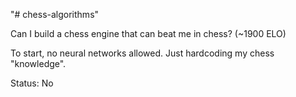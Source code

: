 "# chess-algorithms" 

Can I build a chess engine that can beat me in chess? (~1900 ELO)

To start, no neural networks allowed. Just hardcoding my chess "knowledge".

Status: No